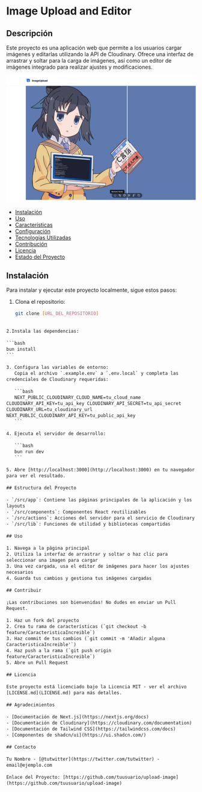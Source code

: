 # Image Upload and Editor

## Descripción

Este proyecto es una aplicación web que permite a los usuarios cargar imágenes y editarlas utilizando la API de Cloudinary. Ofrece una interfaz de arrastrar y soltar para la carga de imágenes, así como un editor de imágenes integrado para realizar ajustes y modificaciones.

![Image Description](resources/image.jpg)

- [Instalación](#instalación)
- [Uso](#uso)
- [Características](#características)
- [Configuración](#configuración)
- [Tecnologías Utilizadas](#tecnologías-utilizadas)
- [Contribución](#contribución)
- [Licencia](#licencia)
- [Estado del Proyecto](#estado-del-proyecto)

## Instalación

Para instalar y ejecutar este proyecto localmente, sigue estos pasos:

1. Clona el repositorio:

   ```bash
   git clone [URL_DEL_REPOSITORIO]
   ```

````

2.Instala las dependencias:

```bash
bun install
```

3. Configura las variables de entorno:
   Copia el archivo `.example.env` a `.env.local` y completa las credenciales de Cloudinary requeridas:

   ```bash
   NEXT_PUBLIC_CLOUDINARY_CLOUD_NAME=tu_cloud_name CLOUDINARY_API_KEY=tu_api_key CLOUDINARY_API_SECRET=tu_api_secret CLOUDINARY_URL=tu_cloudinary_url NEXT_PUBLIC_CLOUDINARY_API_KEY=tu_public_api_key
   ```

4. Ejecuta el servidor de desarrollo:

   ```bash
   bun run dev
   ```

5. Abre [http://localhost:3000](http://localhost:3000) en tu navegador para ver el resultado.

## Estructura del Proyecto

- `/src/app`: Contiene las páginas principales de la aplicación y los layouts
- `/src/components`: Componentes React reutilizables
- `/src/actions`: Acciones del servidor para el servicio de Cloudinary
- `/src/lib`: Funciones de utilidad y bibliotecas compartidas

## Uso

1. Navega a la página principal
2. Utiliza la interfaz de arrastrar y soltar o haz clic para seleccionar una imagen para cargar
3. Una vez cargada, usa el editor de imágenes para hacer los ajustes necesarios
4. Guarda tus cambios y gestiona tus imágenes cargadas

## Contribuir

¡Las contribuciones son bienvenidas! No dudes en enviar un Pull Request.

1. Haz un fork del proyecto
2. Crea tu rama de características (`git checkout -b feature/CaracteristicaIncreible`)
3. Haz commit de tus cambios (`git commit -m 'Añadir alguna CaracteristicaIncreible'`)
4. Haz push a la rama (`git push origin feature/CaracteristicaIncreible`)
5. Abre un Pull Request

## Licencia

Este proyecto está licenciado bajo la Licencia MIT - ver el archivo [LICENSE.md](LICENSE.md) para más detalles.

## Agradecimientos

- [Documentación de Next.js](https://nextjs.org/docs)
- [Documentación de Cloudinary](https://cloudinary.com/documentation)
- [Documentación de Tailwind CSS](https://tailwindcss.com/docs)
- [Componentes de shadcn/ui](https://ui.shadcn.com/)

## Contacto

Tu Nombre - [@tutwitter](https://twitter.com/tutwitter) - email@ejemplo.com

Enlace del Proyecto: [https://github.com/tuusuario/upload-image](https://github.com/tuusuario/upload-image)
````

